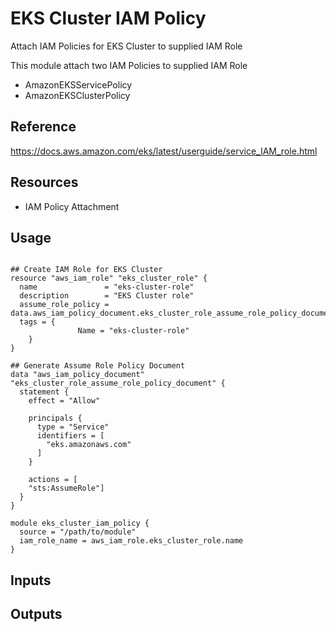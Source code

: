 # EKS Cluster IAM Policy

Attach IAM Policies for EKS Cluster to supplied IAM Role

This module attach two IAM Policies to supplied IAM Role

- AmazonEKSServicePolicy
- AmazonEKSClusterPolicy

## Reference

https://docs.aws.amazon.com/eks/latest/userguide/service_IAM_role.html

## Resources

- IAM Policy Attachment


## Usage

```hcl-terraform

## Create IAM Role for EKS Cluster
resource "aws_iam_role" "eks_cluster_role" {
  name               = "eks-cluster-role"
  description        = "EKS Cluster role"
  assume_role_policy = data.aws_iam_policy_document.eks_cluster_role_assume_role_policy_document.json
  tags = {
               Name = "eks-cluster-role"
	}
}

## Generate Assume Role Policy Document
data "aws_iam_policy_document" "eks_cluster_role_assume_role_policy_document" {
  statement {
    effect = "Allow"

    principals {
      type = "Service"
      identifiers = [
        "eks.amazonaws.com"
      ]
    }

    actions = [
    "sts:AssumeRole"]
  }
}

module eks_cluster_iam_policy {
  source = "/path/to/module"
  iam_role_name = aws_iam_role.eks_cluster_role.name
}
```

## Inputs

## Outputs